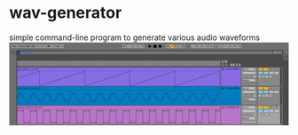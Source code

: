 # wav-generator
simple command-line program to generate various audio waveforms 
![Screenshot](/screenshots/ableton.png?raw=true "Optional Title")

